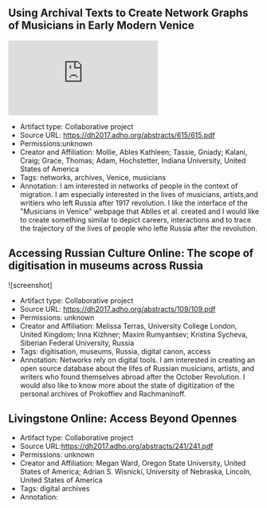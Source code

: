 ## Using Archival Texts to Create Network Graphs of Musicians in Early Modern Venice
![screenshot](https://www.facebook.com/photo.php?fbid=10159198191445478&set=a.10151294528500478.800828.634505477&type=3&theater)
* Artifact type: Collaborative project
* Source URL: https://dh2017.adho.org/abstracts/615/615.pdf
* Permissions:unknown
* Creator and Affiliation: Mollie, Ables Kathleen; Tassie, Gniady; Kalani, Craig; Grace, Thomas; Adam, Hochstetter, Indiana University, United States of America
* Tags: networks, archives, Venice, musicians
* Annotation: I am interested in networks of people in the context of migration. I am especially interested in the lives of musicians, artists,and writiers who left Russia after 1917 revolution. I like the interface of the "Musicians in Venice" webpage that Ablles et al. created and I would like to create something similar to depict careers, interactions and to trace the trajectory of the lives of people who lefte Russia after the revolution. 
##  Accessing Russian Culture Online: The scope of digitisation in museums across Russia
![screenshot]
* Artifact type: Collaborative project
* Source URL: https://dh2017.adho.org/abstracts/109/109.pdf
* Permissions: unknown
* Creator and Affiliation: Melissa Terras, University College London, United Kingdom; Inna Kizhner; Maxim Rumyantsev; Kristina Sycheva,   Siberian Federal University, Russia
* Tags: digitisation, museums, Russia, digital canon, access
* Annotation: Networks rely on digital tools. I am interested in creating an open source database about the lifes of Russian musicians, artists, and writers who found themselves abroad after the October Revolution. I would also like to know more about the state of digitization of the personal archives of Prokoffiev and Rachmaninoff.
##  Livingstone Online: Access Beyond Opennes
* Artifact type: Collaborative project
* Source URL:https://dh2017.adho.org/abstracts/241/241.pdf
* Permissions: unknown
* Creator and Affiliation: Megan Ward, Oregon State University, United States of America; Adrian S. Wisnicki, University of Nebraska, Lincoln, United States of America
* Tags: digital archives
* Annotation: 





